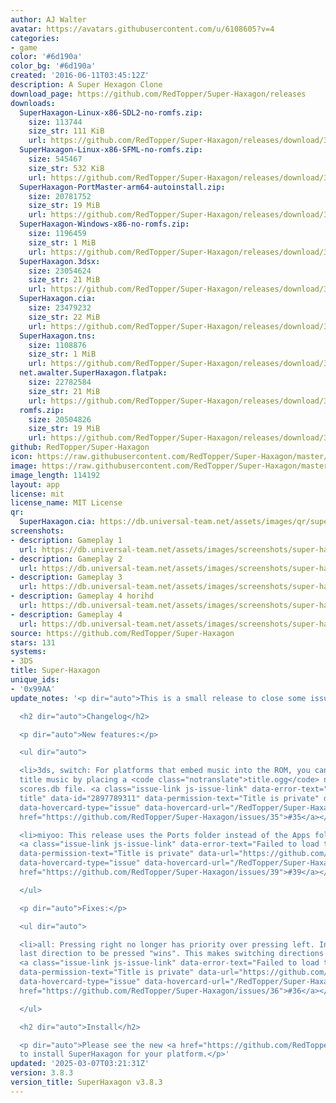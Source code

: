 ```yaml
---
author: AJ Walter
avatar: https://avatars.githubusercontent.com/u/6108605?v=4
categories:
- game
color: '#6d190a'
color_bg: '#6d190a'
created: '2016-06-11T03:45:12Z'
description: A Super Hexagon Clone
download_page: https://github.com/RedTopper/Super-Haxagon/releases
downloads:
  SuperHaxagon-Linux-x86-SDL2-no-romfs.zip:
    size: 113744
    size_str: 111 KiB
    url: https://github.com/RedTopper/Super-Haxagon/releases/download/3.8.3/SuperHaxagon-Linux-x86-SDL2-no-romfs.zip
  SuperHaxagon-Linux-x86-SFML-no-romfs.zip:
    size: 545467
    size_str: 532 KiB
    url: https://github.com/RedTopper/Super-Haxagon/releases/download/3.8.3/SuperHaxagon-Linux-x86-SFML-no-romfs.zip
  SuperHaxagon-PortMaster-arm64-autoinstall.zip:
    size: 20781752
    size_str: 19 MiB
    url: https://github.com/RedTopper/Super-Haxagon/releases/download/3.8.3/SuperHaxagon-PortMaster-arm64-autoinstall.zip
  SuperHaxagon-Windows-x86-no-romfs.zip:
    size: 1196459
    size_str: 1 MiB
    url: https://github.com/RedTopper/Super-Haxagon/releases/download/3.8.3/SuperHaxagon-Windows-x86-no-romfs.zip
  SuperHaxagon.3dsx:
    size: 23054624
    size_str: 21 MiB
    url: https://github.com/RedTopper/Super-Haxagon/releases/download/3.8.3/SuperHaxagon.3dsx
  SuperHaxagon.cia:
    size: 23479232
    size_str: 22 MiB
    url: https://github.com/RedTopper/Super-Haxagon/releases/download/3.8.3/SuperHaxagon.cia
  SuperHaxagon.tns:
    size: 1108876
    size_str: 1 MiB
    url: https://github.com/RedTopper/Super-Haxagon/releases/download/3.8.3/SuperHaxagon.tns
  net.awalter.SuperHaxagon.flatpak:
    size: 22782584
    size_str: 21 MiB
    url: https://github.com/RedTopper/Super-Haxagon/releases/download/3.8.3/net.awalter.SuperHaxagon.flatpak
  romfs.zip:
    size: 20504826
    size_str: 19 MiB
    url: https://github.com/RedTopper/Super-Haxagon/releases/download/3.8.3/romfs.zip
github: RedTopper/Super-Haxagon
icon: https://raw.githubusercontent.com/RedTopper/Super-Haxagon/master/media/icon-3ds.png
image: https://raw.githubusercontent.com/RedTopper/Super-Haxagon/master/media/banner.png
image_length: 114192
layout: app
license: mit
license_name: MIT License
qr:
  SuperHaxagon.cia: https://db.universal-team.net/assets/images/qr/superhaxagon-cia.png
screenshots:
- description: Gameplay 1
  url: https://db.universal-team.net/assets/images/screenshots/super-haxagon/gameplay-1.png
- description: Gameplay 2
  url: https://db.universal-team.net/assets/images/screenshots/super-haxagon/gameplay-2.png
- description: Gameplay 3
  url: https://db.universal-team.net/assets/images/screenshots/super-haxagon/gameplay-3.png
- description: Gameplay 4 horihd
  url: https://db.universal-team.net/assets/images/screenshots/super-haxagon/gameplay-4-horihd.png
- description: Gameplay 4
  url: https://db.universal-team.net/assets/images/screenshots/super-haxagon/gameplay-4.png
source: https://github.com/RedTopper/Super-Haxagon
stars: 131
systems:
- 3DS
title: Super-Haxagon
unique_ids:
- '0x99AA'
update_notes: '<p dir="auto">This is a small release to close some issues.</p>

  <h2 dir="auto">Changelog</h2>

  <p dir="auto">New features:</p>

  <ul dir="auto">

  <li>3ds, switch: For platforms that embed music into the ROM, you can add custom
  title music by placing a <code class="notranslate">title.ogg</code> next to your
  scores.db file. <a class="issue-link js-issue-link" data-error-text="Failed to load
  title" data-id="2897789311" data-permission-text="Title is private" data-url="https://github.com/RedTopper/Super-Haxagon/issues/35"
  data-hovercard-type="issue" data-hovercard-url="/RedTopper/Super-Haxagon/issues/35/hovercard"
  href="https://github.com/RedTopper/Super-Haxagon/issues/35">#35</a></li>

  <li>miyoo: This release uses the Ports folder instead of the Apps folder on OnionOS
  <a class="issue-link js-issue-link" data-error-text="Failed to load title" data-id="2899353490"
  data-permission-text="Title is private" data-url="https://github.com/RedTopper/Super-Haxagon/issues/39"
  data-hovercard-type="issue" data-hovercard-url="/RedTopper/Super-Haxagon/issues/39/hovercard"
  href="https://github.com/RedTopper/Super-Haxagon/issues/39">#39</a></li>

  </ul>

  <p dir="auto">Fixes:</p>

  <ul dir="auto">

  <li>all: Pressing right no longer has priority over pressing left. Instead, the
  last direction to be pressed "wins". This makes switching directions faster easier.
  <a class="issue-link js-issue-link" data-error-text="Failed to load title" data-id="2897952906"
  data-permission-text="Title is private" data-url="https://github.com/RedTopper/Super-Haxagon/issues/36"
  data-hovercard-type="issue" data-hovercard-url="/RedTopper/Super-Haxagon/issues/36/hovercard"
  href="https://github.com/RedTopper/Super-Haxagon/issues/36">#36</a></li>

  </ul>

  <h2 dir="auto">Install</h2>

  <p dir="auto">Please see the new <a href="https://github.com/RedTopper/Super-Haxagon/blob/master/INSTALL.md">INSTALL.md</a>
  to install SuperHaxagon for your platform.</p>'
updated: '2025-03-07T03:21:31Z'
version: 3.8.3
version_title: SuperHaxagon v3.8.3
---
```

